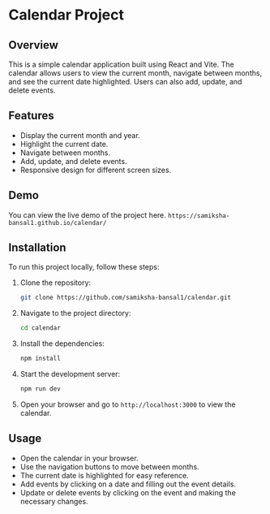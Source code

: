 # Calendar Project

## Overview
This is a simple calendar application built using React and Vite. The calendar allows users to view the current month, navigate between months, and see the current date highlighted. Users can also add, update, and delete events.

## Features
- Display the current month and year.
- Highlight the current date.
- Navigate between months.
- Add, update, and delete events.
- Responsive design for different screen sizes.

## Demo
You can view the live demo of the project here. `https://samiksha-bansal1.github.io/calendar/`

## Installation
To run this project locally, follow these steps:

1. Clone the repository:
    ```bash
    git clone https://github.com/samiksha-bansal1/calendar.git
    ```
2. Navigate to the project directory:
    ```bash
    cd calendar
    ```
3. Install the dependencies:
    ```bash
    npm install
    ```
4. Start the development server:
    ```bash
    npm run dev
    ```
5. Open your browser and go to `http://localhost:3000` to view the calendar.

## Usage
- Open the calendar in your browser.
- Use the navigation buttons to move between months.
- The current date is highlighted for easy reference.
- Add events by clicking on a date and filling out the event details.
- Update or delete events by clicking on the event and making the necessary changes.


